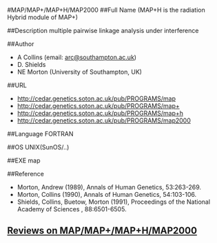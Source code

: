 #MAP/MAP+/MAP+H/MAP2000
##Full Name
(MAP+H is the radiation Hybrid module of MAP+)

##Description
multiple pairwise linkage analysis under interference

##Author
* A Collins (email: arc@southampton.ac.uk)
* D. Shields
* NE Morton (University of Southampton, UK)

##URL
* http://cedar.genetics.soton.ac.uk/pub/PROGRAMS/map
* http://cedar.genetics.soton.ac.uk/pub/PROGRAMS/map+
* http://cedar.genetics.soton.ac.uk/pub/PROGRAMS/map+h
* http://cedar.genetics.soton.ac.uk/pub/PROGRAMS/map2000

##Language
FORTRAN

##OS
UNIX(SunOS/..)

##EXE
map

##Reference
* Morton, Andrew (1989), Annals of Human Genetics, 53:263-269.
* Morton, Collins (1990), Annals of Human Genetics, 54:103-106.
* Shields, Collins, Buetow, Morton (1991), Proceedings of the National Academy of Sciences , 88:6501-6505.


## [Reviews on MAP/MAP+/MAP+H/MAP2000](https://github.com/gaow/genetic-analysis-software/issues/313)